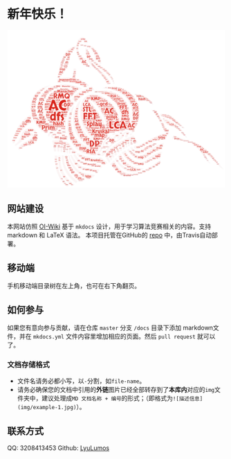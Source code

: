 # 新年快乐！
![如果你看到这行字，说明图片没有加载上，可以刷新或开VPN试试](img/newyear.PNG)

## 网站建设
本网站仿照 [OI-Wiki](https://oi-wiki.org/) 基于 `mkdocs` 设计，用于学习算法竞赛相关的内容。支持 markdown 和 LaTeX 语法。
本项目托管在GitHub的 [repo](https://github.com/CUCCS/acm-wiki) 中，由Travis自动部署。

## 移动端
手机移动端目录树在左上角，也可在右下角翻页。

## 如何参与
如果您有意向参与贡献，请在仓库 `master` 分支 `/docs` 目录下添加 markdown文件，并在 `mkdocs.yml` 文件内容里增加相应的页面。然后 `pull request` 就可以了。

### 文档存储格式

- 文件名请务必都小写，以`-`分割，如`file-name`。
- 请务必确保您的文档中引用的**外链**图片已经全部转存到了**本库内**对应的`img`文件夹中，建议处理成`MD 文档名称 + 编号`的形式；（即格式为`![描述信息](img/example-1.jpg)`）。

## 联系方式
QQ: 3208413453
Github: [LyuLumos](https://github.com/LyuLumos)